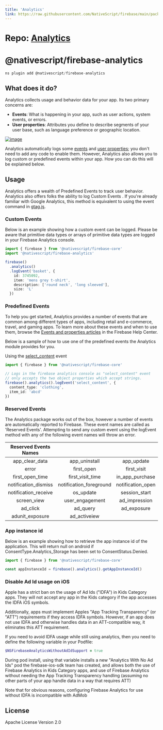 ```yaml
---
title: 'Analytics'
link: https://raw.githubusercontent.com/NativeScript/firebase/main/packages/firebase-analytics/README.md
---
```


# Repo: [Analytics](https://github.com/NativeScript/firebase/tree/main/packages/firebase-analytics)

# @nativescript/firebase-analytics

```javascript
ns plugin add @nativescript/firebase-analytics
```

## What does it do?

Analytics collects usage and behavior data for your app. Its two primary concerns are:

- **Events**: What is happening in your app, such as user actions, system events, or errors.
- **User properties**: Attributes you define to describe segments of your user base, such as language preference or geographic location.

[![image](https://img.youtube.com/vi/8iZpH7O6zXo/hqdefault.jpg)](https://www.youtube.com/watch?v=8iZpH7O6zXo)

Analytics automatically logs some [events](https://support.google.com/analytics/answer/9234069) and [user properties](https://support.google.com/analytics/answer/9268042); you don't need to add any code to enable them. However, Analytics also allows you to log custom or predefined events within your app. How you can do this will be explained below.

## Usage

Analytics offers a wealth of Predefined Events to track user behavior. Analytics also offers folks the ability to log Custom Events . If you're already familiar with Google Analytics, this method is equivalent to using the event command in [gtag.js](https://developers.google.com/gtagjs/).

### Custom Events

Below is an example showing how a custom event can be logged. Please be aware that primitive data types or arrays of primitive data types are logged in your Firebase Analytics console.

```ts
import { firebase } from '@nativescript/firebase-core'
import '@nativescript/firebase-analytics'

firebase()
  .analytics()
  .logEvent('basket', {
    id: 3745092,
    item: 'mens grey t-shirt',
    description: ['round neck', 'long sleeved'],
    size: 'L'
  })
```

### Predefined Events

To help you get started, Analytics provides a number of events that are common among different types of apps, including retail and e-commerce, travel, and gaming apps. To learn more about these events and when to use them, browse the [Events and properties articles](https://support.google.com/analytics/answer/9322688?hl=en&ref_topic=9267641) in the Firebase Help Center.

Below is a sample of how to use one of the predefined events the Analytics module provides for you.

Using the [select_content](https://developers.google.com/analytics/devguides/collection/ga4/reference/events#select_content) event

```ts
import { firebase } from '@nativescript/firebase-core'

// Logs in the firebase analytics console as "select_content" event
// only accepts the two object properties which accept strings.
firebase().analytics().logEvent('select_content', {
  content_type: 'clothing',
  item_id: 'abcd'
})
```

### Reserved Events

The Analytics package works out of the box, however a number of events are automatically reported to Firebase. These event names are called as 'Reserved Events'. Attempting to send any custom event using the logEvent method with any of the following event names will throw an error.

| Reserved Events Names |                         |                   |
| :-------------------: | :---------------------: | :---------------: |
|    app_clear_data     |      app_uninstall      |    app_update     |
|         error         |       first_open        |    first_visit    |
|    first_open_time    |    first_visit_time     |  in_app_purchase  |
| notification_dismiss  | notification_foreground | notification_open |
| notification_receive  |        os_update        |   session_start   |
|      screen_view      |     user_engagement     |   ad_impression   |
|       ad_click        |        ad_query         |    ad_exposure    |
|    adunit_exposure    |      ad_activeiew       |

### App instance id

Below is an example showing how to retrieve the app instance id of the application. This will return null on android if ConsentType.Analytics_Storage has been set to ConsentStatus.Denied.

```ts
import { firebase } from '@nativescript/firebase-core'

const appInstanceId = firebase().analytics().getAppInstanceId()
```

### Disable Ad Id usage on iOS

Apple has a strict ban on the usage of Ad Ids ("IDFA") in Kids Category apps. They will not accept any app in the Kids category if the app accesses the IDFA iOS symbols.

Additionally, apps must implement Apples "App Tracking Transparency" (or "ATT") requirements if they access IDFA symbols. However, if an app does not use IDFA and otherwise handles data in an ATT-compatible way, it eliminates this ATT requirement.

If you need to avoid IDFA usage while still using analytics, then you need to define the following variable in your Podfile:

```ruby
$NSFirebaseAnalyticsWithoutAdIdSupport = true
```

During pod install, using that variable installs a new "Analytics With No Ad Ids" pod the firebase-ios-sdk team has created, and allows both the use of Firebase Analytics in Kids Category apps, and use of Firebase Analytics without needing the App Tracking Transparency handling (assuming no other parts of your app handle data in a way that requires ATT)

Note that for obvious reasons, configuring Firebase Analytics for use without IDFA is incompatible with AdMob

## License

Apache License Version 2.0
